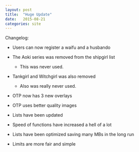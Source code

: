 ```yaml
---
layout: post
title:  "Huge Update"
date:   2015-08-21
categories: site
---
```


Changelog:

* Users can now register a waifu and a husbando

* The Aoki series was removed from the shipgirl list
    * This was never used.

* Tankgirl and Witchgirl was also removed
    * Also was really never used.

* OTP now has 3 new overlays

* OTP uses better quality images

* Lists have been updated

* Speed of functions have increased a hell of a lot

* Lists have been optimized saving many MBs in the long run

* Limits are more fair and simple

